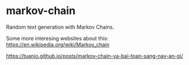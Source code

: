 # markov-chain
Random text generation with Markov Chains.

Some more interesing websites about this: 
https://en.wikipedia.org/wiki/Markov_chain

https://tuanio.github.io/posts/markov-chain-va-bai-toan-sang-nay-an-gi/
